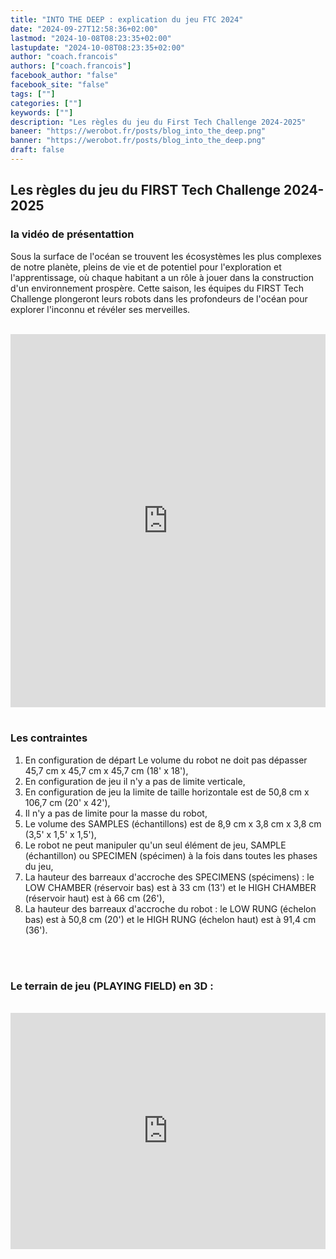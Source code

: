 ```yaml
---
title: "INTO THE DEEP : explication du jeu FTC 2024"
date: "2024-09-27T12:58:36+02:00"
lastmod: "2024-10-08T08:23:35+02:00"
lastupdate: "2024-10-08T08:23:35+02:00"
author: "coach.francois"
authors: ["coach.francois"]
facebook_author: "false"
facebook_site: "false"
tags: [""]
categories: [""]
keywords: [""]
description: "Les règles du jeu du First Tech Challenge 2024-2025"
baneer: "https://werobot.fr/posts/blog_into_the_deep.png"
banner: "https://werobot.fr/posts/blog_into_the_deep.png"
draft: false
---
```

## Les règles du jeu du FIRST Tech Challenge 2024-2025

### la vidéo de présentattion

Sous la surface de l'océan se trouvent les écosystèmes les plus complexes de notre planète, pleins de vie et de potentiel pour l'exploration et l'apprentissage, où chaque habitant a un rôle à jouer dans la construction d'un environnement prospère. Cette saison, les équipes du FIRST Tech Challenge plongeront leurs robots dans les profondeurs de l'océan pour explorer l'inconnu et révéler ses merveilles.

<br>
<iframe class="youtube-player" width="100%" height="597" src="https://www.youtube.com/embed/ewlDPvRK4U4?version=3&amp;rel=1&amp;showsearch=0&amp;showinfo=1&amp;iv_load_policy=1&amp;fs=1&amp;hl=fr-FR&amp;autohide=2&amp;wmode=transparent" allowfullscreen="true" style="border:0;" sandbox="allow-scripts allow-same-origin allow-popups allow-presentation allow-popups-to-escape-sandbox"></iframe>
<br><br>

### Les contraintes
1. En configuration de départ Le volume du robot ne doit pas dépasser 45,7 cm x 45,7 cm  x 45,7 cm (18' x 18'), <br>
2. En configuration de jeu il n'y a pas de limite verticale, <br>
3. En configuration de jeu la limite de taille horizontale est de 50,8 cm x 106,7 cm (20' x 42'), <br>
4. Il n'y a pas de limite pour la masse du robot, <br>
5. Le volume des SAMPLES (échantillons) est de 8,9 cm x 3,8 cm x 3,8 cm (3,5' x 1,5' x 1,5'),
6. Le robot ne peut manipuler qu'un seul élément de jeu, SAMPLE (échantillon) ou SPECIMEN (spécimen) à la fois dans toutes les phases du jeu, <br>
7. La hauteur des barreaux d'accroche des SPECIMENS (spécimens) : le LOW CHAMBER (réservoir bas) est à 33 cm (13') et le HIGH CHAMBER (réservoir haut) est à 66 cm (26'), <br>
8. La hauteur des barreaux d'accroche du robot : le LOW RUNG (échelon bas) est à 50,8 cm (20') et le HIGH RUNG (échelon haut) est à 91,4 cm (36'). <br>
 
<br><br>

### Le terrain de jeu (PLAYING FIELD) en 3D :

<br>
<div style="
	position: relative;
	width: 100%;
	overflow: hidden;
	padding-top: 100%;
	"> 
  <iframe src="https://a360.co/4eH9Pwo" style="
	position: absolute;
	top: 0;
  	left: 0;
  	bottom: 0;
  	right: 0;
  	width: 100%;
  	height: 75%;
  	border: none;
	">
</iframe>
</div>

















































